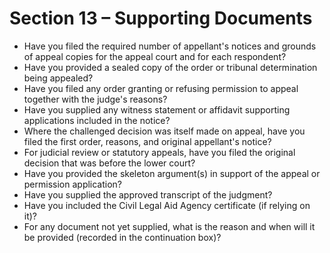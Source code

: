 # Section 13 – Supporting Documents

- Have you filed the required number of appellant's notices and grounds of appeal copies for the appeal court and for each respondent?
- Have you provided a sealed copy of the order or tribunal determination being appealed?
- Have you filed any order granting or refusing permission to appeal together with the judge's reasons?
- Have you supplied any witness statement or affidavit supporting applications included in the notice?
- Where the challenged decision was itself made on appeal, have you filed the first order, reasons, and original appellant's notice?
- For judicial review or statutory appeals, have you filed the original decision that was before the lower court?
- Have you provided the skeleton argument(s) in support of the appeal or permission application?
- Have you supplied the approved transcript of the judgment?
- Have you included the Civil Legal Aid Agency certificate (if relying on it)?
- For any document not yet supplied, what is the reason and when will it be provided (recorded in the continuation box)?
